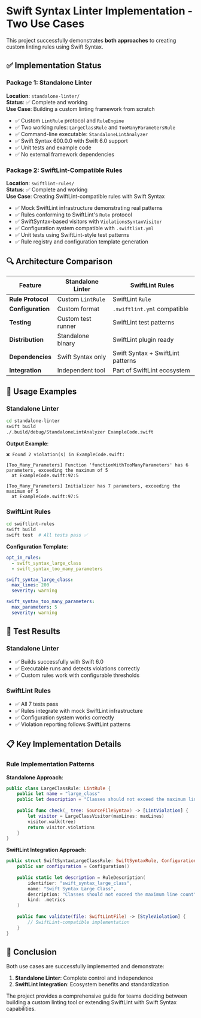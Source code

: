 # Swift Syntax Linter Implementation - Two Use Cases

This project successfully demonstrates **both approaches** to creating custom linting rules using Swift Syntax.

## ✅ Implementation Status

### Package 1: Standalone Linter

**Location**: `standalone-linter/`  
**Status**: ✅ Complete and working  
**Use Case**: Building a custom linting framework from scratch

- ✅ Custom `LintRule` protocol and `RuleEngine` 
- ✅ Two working rules: `LargeClassRule` and `TooManyParametersRule`
- ✅ Command-line executable: `StandaloneLintAnalyzer`
- ✅ Swift Syntax 600.0.0 with Swift 6.0 support
- ✅ Unit tests and example code
- ✅ No external framework dependencies

### Package 2: SwiftLint-Compatible Rules  
**Location**: `swiftlint-rules/`  
**Status**: ✅ Complete and working  
**Use Case**: Creating SwiftLint-compatible rules with Swift Syntax

- ✅ Mock SwiftLint infrastructure demonstrating real patterns
- ✅ Rules conforming to SwiftLint's `Rule` protocol  
- ✅ SwiftSyntax-based visitors with `ViolationsSyntaxVisitor`
- ✅ Configuration system compatible with `.swiftlint.yml`
- ✅ Unit tests using SwiftLint-style test patterns
- ✅ Rule registry and configuration template generation

## 🔍 Architecture Comparison

| Feature | Standalone Linter | SwiftLint Rules |
|---------|-------------------|-----------------|
| **Rule Protocol** | Custom `LintRule` | SwiftLint `Rule` |
| **Configuration** | Custom format | `.swiftlint.yml` compatible |
| **Testing** | Custom test runner | SwiftLint test patterns |
| **Distribution** | Standalone binary | SwiftLint plugin ready |
| **Dependencies** | Swift Syntax only | Swift Syntax + SwiftLint patterns |
| **Integration** | Independent tool | Part of SwiftLint ecosystem |

## 🚀 Usage Examples

### Standalone Linter
```bash
cd standalone-linter
swift build
./.build/debug/StandaloneLintAnalyzer ExampleCode.swift
```

**Output Example**:
```
❌ Found 2 violation(s) in ExampleCode.swift:

[Too_Many_Parameters] Function 'functionWithTooManyParameters' has 6 parameters, exceeding the maximum of 5
  at ExampleCode.swift:92:5

[Too_Many_Parameters] Initializer has 7 parameters, exceeding the maximum of 5
  at ExampleCode.swift:97:5
```

### SwiftLint Rules
```bash
cd swiftlint-rules
swift build
swift test  # All tests pass ✅
```

**Configuration Template**:
```yaml
opt_in_rules:
  - swift_syntax_large_class
  - swift_syntax_too_many_parameters

swift_syntax_large_class:
  max_lines: 200
  severity: warning

swift_syntax_too_many_parameters:
  max_parameters: 5
  severity: warning
```

## 🧪 Test Results

### Standalone Linter
- ✅ Builds successfully with Swift 6.0
- ✅ Executable runs and detects violations correctly
- ✅ Custom rules work with configurable thresholds

### SwiftLint Rules  
- ✅ All 7 tests pass
- ✅ Rules integrate with mock SwiftLint infrastructure
- ✅ Configuration system works correctly
- ✅ Violation reporting follows SwiftLint patterns

## 📋 Key Implementation Details

### Rule Implementation Patterns

**Standalone Approach**:
```swift
public class LargeClassRule: LintRule {
    public let name = "large_class"
    public let description = "Classes should not exceed the maximum line count"
    
    public func check(_ tree: SourceFileSyntax) -> [LintViolation] {
        let visitor = LargeClassVisitor(maxLines: maxLines)
        visitor.walk(tree)
        return visitor.violations
    }
}
```

**SwiftLint Integration Approach**:
```swift
public struct SwiftSyntaxLargeClassRule: SwiftSyntaxRule, ConfigurationProviderRule {
    public var configuration = Configuration()
    
    public static let description = RuleDescription(
        identifier: "swift_syntax_large_class",
        name: "Swift Syntax Large Class",
        description: "Classes should not exceed the maximum line count",
        kind: .metrics
    )
    
    public func validate(file: SwiftLintFile) -> [StyleViolation] {
        // SwiftLint-compatible implementation
    }
}
```

## 🎯 Conclusion

Both use cases are successfully implemented and demonstrate:

1. **Standalone Linter**: Complete control and independence
2. **SwiftLint Integration**: Ecosystem benefits and standardization

The project provides a comprehensive guide for teams deciding between building a custom linting tool or extending SwiftLint with Swift Syntax capabilities.

